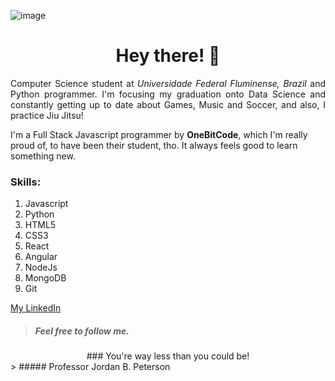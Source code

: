 

<!-- <img float="right" src="https://user-images.githubusercontent.com/43455579/109089211-a1dfeb80-76ef-11eb-9a20-03dbfe6aec08.png"> -->

![image](https://user-images.githubusercontent.com/43455579/109085081-be782580-76e7-11eb-8956-fff463580450.jpeg)

<h1 align="center">Hey there! 🤘</h1>

<p align="justify">Computer Science student at <i>Universidade Federal Fluminense, Brazil</i> and Python programmer. I'm focusing my graduation onto Data Science and constantly getting up to date about Games, Music and Soccer, and also, I practice Jiu Jitsu!</p>
<p>I'm a Full Stack Javascript programmer by <strong>OneBitCode</strong>, which I'm really proud of, to have been their student, tho. It always feels good to learn something new.</p>

### Skills:

1. Javascript
2. Python
3. HTML5
4. CSS3
5. React
6. Angular
7. NodeJs
8. MongoDB
9. Git

[My LinkedIn](https://www.linkedin.com/in/felipe-henrique-peixoto-neto-459735202/)
> ##### Feel free to follow me. 

<center>
### You're way less than you could be! </center>
> ##### Professor Jordan B. Peterson
